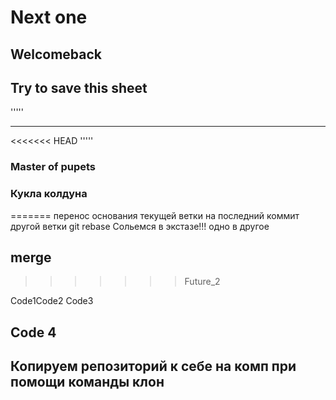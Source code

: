 # Next one
## Welcomeback
## Try to save this sheet
'''''
___
<<<<<<< HEAD
'''''
### Master of pupets
### Кукла  колдуна 

=======
перенос основания текущей ветки на последний коммит другой ветки   git rebase
Сольемся в экстазе!!!
одно в другое
## merge
>>>>>>> Future_2

Code1Code2 Code3
## Code 4
## Копируем репозиторий  к себе на комп при помощи команды клон




